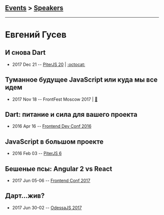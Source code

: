 ## [Events](../README.md) > [Speakers](../speakers.md)
---

# Евгений Гусев

## И снова Dart
- 2017 Dec 21 -- [PiterJS 20](https://www.youtube.com/watch?v=fVgf2bImp6s)   | [:octocat:](https://gist.github.com/bunopus/3c8cc4b950cbcafd61b195a1fbeab6ad) 
## Туманное будущее JavaScript или куда мы все идем
- 2017 Nov 18 -- FrontFest Moscow 2017  | [:notebook:](https://speakerdeck.com/frontfest/vladimir-dashukievich-kvartirnik)  
## Dart: питание и сила для вашего проекта
- 2016 Apr 16 -- [Frontend Dev Conf 2016](https://www.youtube.com/watch?v=wE7VMBnQ7jY)    
## JavaScript в большом проекте
- 2016 Feb 03 -- [PiterJS 6](https://www.youtube.com/watch?v=Ak6dI1_ZaEI)    
## Бешеные псы: Angular 2 vs React
- 2017 Jun 05-06 -- [Frontend Conf 2017](https://www.youtube.com/watch?v=VxZA-2JNx6k)    
## Дарт...жив?
- 2017 Jun 30-02 -- [OdessaJS 2017](https://www.youtube.com/watch?v=w-33ulxlDhI)    
